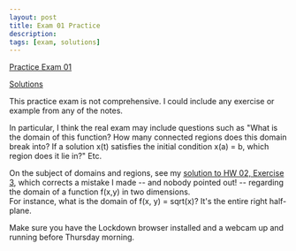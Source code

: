 ```yaml
---
layout: post
title: Exam 01 Practice
description:
tags: [exam, solutions]
---
```


[Practice Exam 01](https://buffalo.box.com/s/j9r36d19jpf5vzg60dvr62t0zp9fo0ui)

[Solutions](https://buffalo.box.com/s/xpkdu5dybao44l2dt261czbwfniq92o0)

This practice exam is not comprehensive.
I could include any exercise or example from any of the notes.

In particular, I think the real exam may include questions such as "What is the domain of this function?
How many connected regions does this domain break into?
If a solution x(t) satisfies the initial condition x(a) = b, which region does it lie in?"
Etc.  

On the subject of domains and regions, see my [solution to HW 02, Exercise 3](https://hopmath.github.io/2020/06/02/02-solutions), which corrects a mistake I made -- and nobody pointed out! -- regarding the domain of a function f(x,y) in two dimensions.  
For instance, what is the domain of f(x, y) = sqrt(x)? It's the entire right half-plane.

Make sure you have the Lockdown browser installed and a webcam up and running before Thursday morning.